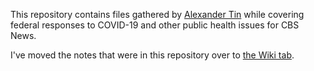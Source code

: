 This repository contains files gathered by [Alexander Tin](https://github.com/tinalexander) while covering federal responses to COVID-19 and other public health issues for CBS News.

I've moved the notes that were in this repository over to [the Wiki tab](https://github.com/tinalexander/notes/wiki/About-these-notes).
